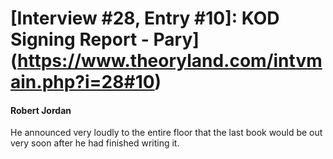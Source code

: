 # [Interview #28, Entry #10]: KOD Signing Report - Pary](https://www.theoryland.com/intvmain.php?i=28#10)

#### Robert Jordan

He announced very loudly to the entire floor that the last book would be out very soon after he had finished writing it.

